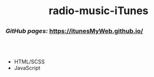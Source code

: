 # <p align='center' >radio-music-iTunes</p>

### _GitHub pages:_ https://itunesMyWeb.github.io/

<br/>
<br/>

- HTML/SCSS
- JavaScript
